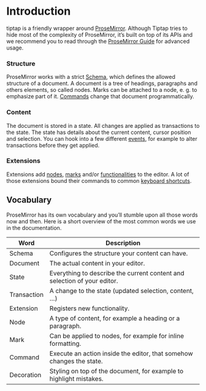 # Introduction
tiptap is a friendly wrapper around [ProseMirror](https://ProseMirror.net). Although Tiptap tries to hide most of the complexity of ProseMirror, it’s built on top of its APIs and we recommend you to read through the [ProseMirror Guide](https://ProseMirror.net/docs/guide/) for advanced usage.

### Structure
ProseMirror works with a strict [Schema](/api/schema), which defines the allowed structure of a document. A document is a tree of headings, paragraphs and others elements, so called nodes. Marks can be attached to a node, e. g. to emphasize part of it. [Commands](/api/commands) change that document programmatically.

### Content
The document is stored in a state. All changes are applied as transactions to the state. The state has details about the current content, cursor position and selection. You can hook into a few different [events](/api/events), for example to alter transactions before they get applied.

### Extensions
Extensions add [nodes](/api/nodes), [marks](/api/marks) and/or [functionalities](/api/extensions) to the editor. A lot of those extensions bound their commands to common [keyboard shortcuts](/api/keyboard-shortcuts).

## Vocabulary
ProseMirror has its own vocabulary and you’ll stumble upon all those words now and then. Here is a short overview of the most common words we use in the documentation.

| Word        | Description                                                              |
| ----------- | ------------------------------------------------------------------------ |
| Schema      | Configures the structure your content can have.                          |
| Document    | The actual content in your editor.                                       |
| State       | Everything to describe the current content and selection of your editor. |
| Transaction | A change to the state (updated selection, content, …)                    |
| Extension   | Registers new functionality.                                            |
| Node        | A type of content, for example a heading or a paragraph.                 |
| Mark        | Can be applied to nodes, for example for inline formatting.              |
| Command     | Execute an action inside the editor, that somehow changes the state.     |
| Decoration  | Styling on top of the document, for example to highlight mistakes.       |


